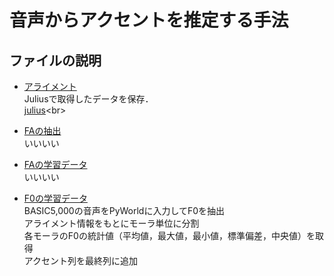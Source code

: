 # 音声からアクセントを推定する手法
## ファイルの説明
* [アライメント](./align_result_5000)<br>
Juliusで取得したデータを保存．<br>
[julius]([http://qiita.com](https://github.com/fujielab/fujielab_tools/tree/main/julius-alignment))<br>

* [FAの抽出](./align_result_5000)<br>
いいいい
* [FAの学習データ](./align_result_5000)<br>
いいいい
* [F0の学習データ](./f0_stac_sample2.py)<br>
BASIC5,000の音声をPyWorldに入力してF0を抽出<br>
アライメント情報をもとにモーラ単位に分割<br>
各モーラのF0の統計値（平均値，最大値，最小値，標準偏差，中央値）を取得<br>
アクセント列を最終列に追加<br>
